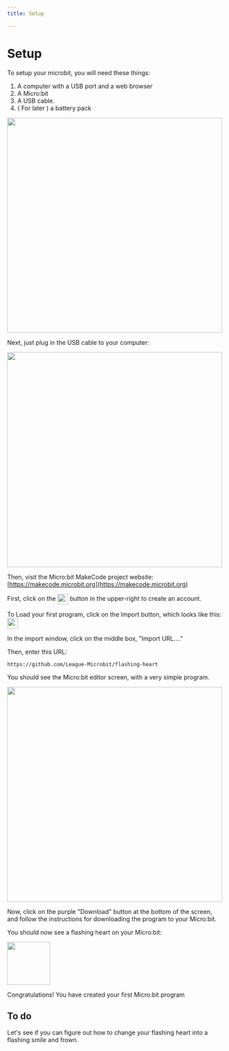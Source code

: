 ```yaml
---
title: Setup

---
```



# Setup

To setup your microbit, you will need these things:

1. A computer with a USB port and a web browser
2. A Micro:bit
3. A USB cable. 
4. ( For later ) a battery pack

<img src="/HourofMicrobit/assets/parts.png" width="500px" >

Next, just plug in the USB cable to your computer: 

<img src="/HourofMicrobit/assets/after_connection.png" width="500px" >

Then, visit the Micro:bit MakeCode project website: [https://makecode.microbit.org](https://makecode.microbit.org)

First, click on the <img style="vertical-align:middle" src="/HourofMicrobit/assets/sign_in.png" height="25px" > button in the upper-right to create an account. 


To Load your first program, click on the Import button, which looks like this: <img style="vertical-align:middle" src="/HourofMicrobit/assets/import_button.png" height="25px" >

In the import window, click on the middle box, "Import URL...."


Then, enter this URL:

```
https://github.com/League-Microbit/flashing-heart
```

You should see the Micro:bit editor screen, with a very simple program. 

<img src="/HourofMicrobit/assets/mb_editor.png" width="500px" >

Now, click on the purple "Download" button at the bottom of the screen, and follow the instructions for downloading the program to your Micro:bit. 

You should now see a flashing heart on your Micro:bit:

<img src="/HourofMicrobit/assets/big_heart.png" width="100px" >

Congratulations! You have created your first Micro:bit program

## To do

Let's see if you can figure out how to change your flashing heart into a flashing smile and frown. 

